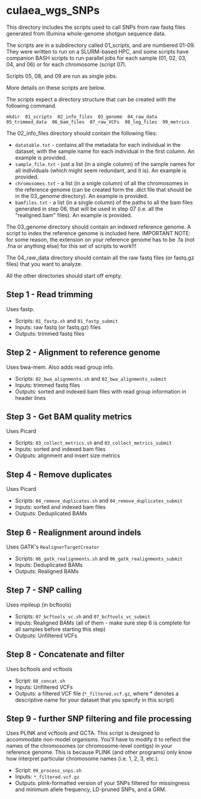 # culaea_wgs_SNPs
This directory includes the scripts used to call SNPs from raw fastq files generated from Illumina whole-genome shotgun sequence data.

The scripts are in a subdirectory called 01_scripts, and are numbered 01-09. They were written to run on a SLURM-based HPC, and some scripts have companion BASH scripts to run parallel jobs for each sample (01, 02, 03, 04, and 06) or for each chromosome (script 07).

Scripts 05, 08, and 09 are run as single jobs.

More details on these scripts are below.

The scripts expect a directory structure that can be created with the following command.
```
mkdir  01_scripts  02_info_files  03_genome  04_raw_data  05_trimmed_data  06_bam_files  07_raw_VCFs  98_log_files  99_metrics
```

The 02_info_files directory should contain the following files:
* `datatable.txt` - contains all the metadata for each individual in the dataset, with the sample name for each individual in the first column. An example is provided.
* `sample_file.txt` - just a list (in a single column) of the sample names for all individuals (which might seem redundant, and it is). An example is provided.
* `chromosomes.txt` - a list (in a snigle column) of all the chromosomes in the reference genome (can be created form the .dict file that should be in the 03_genome directory). An example is provided.
* `bamfiles.txt` - a list (in a single column) of the paths to all the bam files generated in step 06, that will be used in step 07 (i.e. all the "realigned.bam" files). An example is provided.

The 03_genome directory should contain an indexed reference genome. A script to index the reference genome is included here. IMPORTANT NOTE: for some reason, the extension on your reference genome has to be .fa (not .fna or anything else) for this set of scripts to work!!!

The 04_raw_data directory should contain all the raw fastq files (or fastq.gz files) that you want to analyze.

All the other directories should start off empty.

## Step 1 - Read trimming
Uses fastp.

* Scripts: `01_fastp.sh` and `01_fastp_submit`
* Inputs: raw fastq (or fastq.gz) files
* Outputs: trimmed fastq files

## Step 2 - Alignment to reference genome
Uses bwa-mem. Also adds read group info.

* Scripts: `02_bwa_alignments.sh` and `02_bwa_alignments_submit`
* Inputs: trimmed fastq files
* Outputs: sorted and indexed bam files with read group information in header lines

## Step 3 - Get BAM quality metrics
Uses Picard

* Scripts: `03_collect_metrics.sh` and `03_collect_metrics_submit`
* Inputs: sorted and indexed bam files
* Outputs: alignment and insert size metrics

## Step 4 - Remove duplicates
Uses Picard

* Scripts: `04_remove_duplicates.sh` and `04_remove_duplicates_submit`
* Inputs: sorted and indexed bam files
* Outputs: Deduplicated BAMs

## Step 6 - Realignment around indels
Uses GATK's `RealignerTargetCreator`

* Scripts: `06_gatk_realignments.sh` and `06_gatk_realignments_submit`
* Inputs: Deduplicated BAMs
* Outputs: Realigned BAMs

## Step 7 - SNP calling
Uses mpileup (in bcftools)

* Scripts: `07_bcftools_vc.sh` and `07_bcftools_vc_submit`
* Inputs: Realigned BAMs (all of them - make sure step 6 is complete for all samples before starting this step)
* Outputs: Unfiltered VCFs

## Step 8 - Concatenate and filter
Uses bcftools and vcftools

* Script: `08_concat.sh`
* Inputs: Unfiltered VCFs
* Outputs: a filtered VCF file (`*_filtered.vcf.gz`, where * denotes a descriptive name for your dataset that you specify in this script)

## Step 9 - further SNP filtering and file processing
Uses PLINK and vcftools and GCTA. This script is designed to accommodate non-model organisms. You'll have to modify it to reflect the names of the chromosomes (or chromosome-level contigs) in your reference genome. This is because PLINK (and other programs) only know how interpret particular chromosome names (i.e. 1, 2, 3, etc.).

* Script: `09_process_snps.sh`
* Inputs: `*_filtered.vcf.gz`
* Outputs: plink-formatted version of your SNPs filtered for missingness and minimum allele frequency, LD-pruned SNPs, and a GRM.

